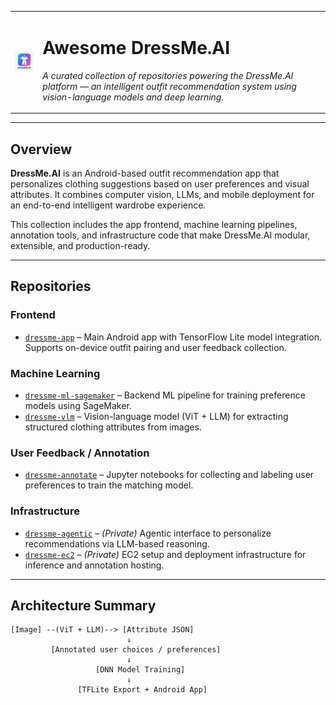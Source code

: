 <table>
  <tr>
    <td><img src="assets/ic_launcher-playstore.png" alt="App Logo" width="100"/></td>
    <td>
      <h1>Awesome DressMe.AI</h1>
      <p><em>A curated collection of repositories powering the DressMe.AI platform — an intelligent outfit recommendation system using vision-language models and deep learning.</em></p>
    </td>
  </tr>
</table>

<hr/>

## Overview

**DressMe.AI** is an Android-based outfit recommendation app that personalizes clothing suggestions based on user preferences and visual attributes. It combines computer vision, LLMs, and mobile deployment for an end-to-end intelligent wardrobe experience.

This collection includes the app frontend, machine learning pipelines, annotation tools, and infrastructure code that make DressMe.AI modular, extensible, and production-ready.

---

## Repositories

### Frontend

- [`dressme-app`](https://github.com/DressMe-AI/dressme-app) – Main Android app with TensorFlow Lite model integration. Supports on-device outfit pairing and user feedback collection.

### Machine Learning

- [`dressme-ml-sagemaker`](https://github.com/DressMe-AI/dressme-ml-sagemaker) – Backend ML pipeline for training preference models using SageMaker.
- [`dressme-vlm`](https://github.com/DressMe-AI/dressme-vlm) – Vision-language model (ViT + LLM) for extracting structured clothing attributes from images.

### User Feedback / Annotation

- [`dressme-annotate`](https://github.com/DressMe-AI/dressme-annotate) – Jupyter notebooks for collecting and labeling user preferences to train the matching model.

### Infrastructure

- [`dressme-agentic`](https://github.com/DressMe-AI/dressme-agentic) – *(Private)* Agentic interface to personalize recommendations via LLM-based reasoning.
- [`dressme-ec2`](https://github.com/DressMe-AI/dressme-ec2) – *(Private)* EC2 setup and deployment infrastructure for inference and annotation hosting.

---

## Architecture Summary

```text
[Image] --(ViT + LLM)--> [Attribute JSON]
                          ↓
         [Annotated user choices / preferences]
                          ↓
                   [DNN Model Training]
                          ↓
               [TFLite Export + Android App]
